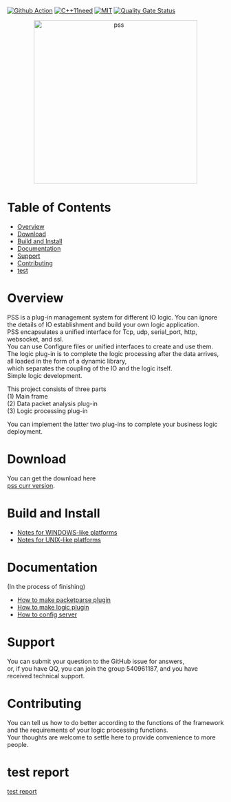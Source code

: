[![Github Action](https://github.com/freeeyes/PSS_alpha_test/workflows/PSS_ASIO_CMake/badge.svg)](https://github.com/freeeyes/PSS_alpha_test/actions)
[![C++11need](https://img.shields.io/badge/language-C%2B%2B11-blue.svg)](https://isocpp.org)
[![MIT](https://img.shields.io/apm/l/vim-mode.svg)](https://opensource.org/licenses/MIT")
[![Quality Gate Status](https://sonarcloud.io/api/project_badges/measure?project=ArkNX_PSS_ASIO&metric=alert_status)](https://sonarcloud.io/dashboard?id=ArkNX_PSS_ASIO)  

<p align="center"><img src="https://raw.githubusercontent.com/freeeyes/PSS/gh-pages/_images/pss.svg?sanitize=true" alt="pss" width="380"/></p>

Table of Contents
=================

 - [Overview](#overview)
 - [Download](#download)
 - [Build and Install](#build-and-install)
 - [Documentation](#documentation)
 - [Support](#support)
 - [Contributing](#contributing)
 - [test](#test-report)

Overview
========

PSS is a plug-in management system for different IO logic. You can ignore the details of IO establishment and build your own logic application.  
PSS encapsulates a unified interface for Tcp, udp, serial_port, http, websocket, and ssl.  
You can use Configure files or unified interfaces to create and use them.  
The logic plug-in is to complete the logic processing after the data arrives,  
all loaded in the form of a dynamic library,  
which separates the coupling of the IO and the logic itself.  
Simple logic development.  

This project consists of three parts  
(1) Main frame  
(2) Data packet analysis plug-in  
(3) Logic processing plug-in  

You can implement the latter two plug-ins to complete your business logic deployment.  

Download
========
You can get the download here  
[pss curr version](https://github.com/ArkNX/PSS_ASIO/releases/).

Build and Install
=================
 * [Notes for WINDOWS-like platforms](NOTES-WINDOWS.md)  
 * [Notes for UNIX-like platforms](NOTES-LINUX.md)  

Documentation
=============
(In the process of finishing)  
 * [How to make packetparse plugin](md/How_to_make_packetparse_plugin.md)
 * [How to make logic plugin](md/How_to_make_logic_plugin.md)
 * [How to config server](md/How_to_config_server.md)

Support
=======
You can submit your question to the GitHub issue for answers,  
or, if you have QQ, you can join the group 540961187, and you have received technical support.

Contributing
============
You can tell us how to do better according to the functions of the framework and the requirements of your logic processing functions.  
Your thoughts are welcome to settle here to provide convenience to more people.  

test report
===========
[test report](https://github.com/ArkNX/PSS_ASIO/tree/master/tests/gtest_output.html)   

